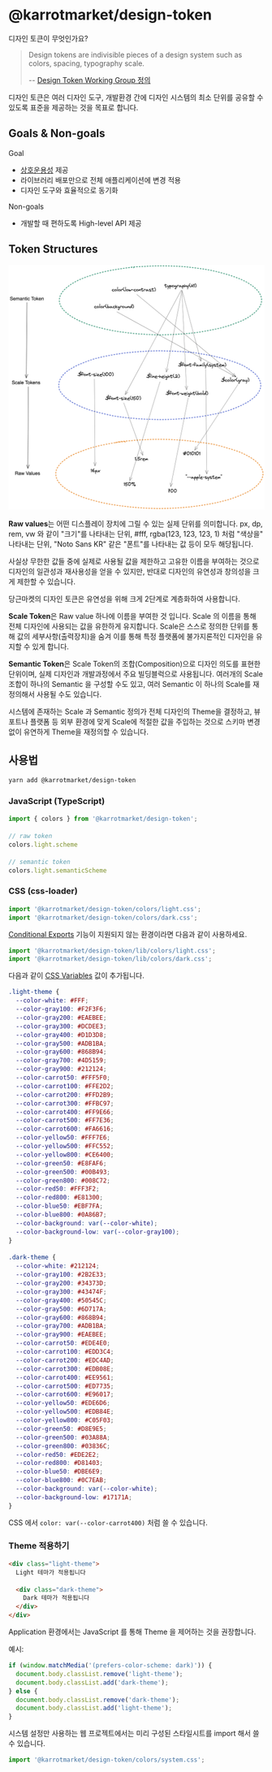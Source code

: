 # @karrotmarket/design-token

디자인 토큰이 무엇인가요?

> Design tokens are indivisible pieces of a design system such as colors, spacing, typography scale. 
>
> -- [Design Token Working Group 정의](https://github.com/design-tokens/community-group)

디자인 토큰은 여러 디자인 도구, 개발환경 간에 디자인 시스템의 최소 단위를 공유할 수 있도록 표준을 제공하는 것을 목표로 합니다.

## Goals & Non-goals

Goal
- [상호운용성](https://en.wikipedia.org/wiki/Interoperability) 제공
- 라이브러리 배포만으로 전체 애플리케이션에 변경 적용
- 디자인 도구와 효율적으로 동기화

Non-goals
- 개발할 때 편하도록 High-level API 제공

## Token Structures

![디자인 토큰 계층구조](design-token-explainer.png)

**Raw values**는 어떤 디스플레이 장치에 그릴 수 있는 실제 단위를 의미합니다. px, dp, rem, vw 와 같이 "크기"를 나타내는 단위, #fff, rgba(123, 123, 123, 1) 처럼 "색상을" 나타내는 단위, "Noto Sans KR" 같은 "폰트"를 나타내는 값 등이 모두 해당됩니다.

사실상 무한한 값들 중에 실제로 사용될 값을 제한하고 고유한 이름을 부여하는 것으로 디자인의 일관성과 재사용성을 얻을 수 있지만, 반대로 디자인의 유연성과 창의성을 크게 제한할 수 있습니다.

당근마켓의 디자인 토큰은 유연성을 위해 크게 2단계로 계층화하여 사용합니다.

**Scale Token**은 Raw value 하나에 이름을 부여한 것 입니다. Scale 의 이름을 통해 전체 디자인에 사용되는 값을 유한하게 유지합니다. Scale은 스스로 정의한 단위를 통해 값의 세부사항(출력장치)을 숨겨 이를 통해 특정 플랫폼에 불가지론적인 디자인을 유지할 수 있게 합니다.

**Semantic Token**은 Scale Token의 조합(Composition)으로 디자인 의도를 표현한 단위이며, 실제 디자인과 개발과정에서 주요 빌딩블럭으로 사용됩니다. 여러개의 Scale 조합이 하나의 Semantic 을 구성할 수도 있고, 여러 Semantic 이 하나의 Scale를 재정의해서 사용될 수도 있습니다.

시스템에 존재하는 Scale 과 Semantic 정의가 전체 디자인의 Theme을 결정하고, 뷰포트나 플랫폼 등 외부 환경에 맞게 Scale에 적절한 값을 주입하는 것으로 스키마 변경없이 유연하게 Theme을 재정의할 수 있습니다.

## 사용법

```bash
yarn add @karrotmarket/design-token
```

### JavaScript (TypeScript)

```ts
import { colors } from '@karrotmarket/design-token';

// raw token
colors.light.scheme

// semantic token
colors.light.semanticScheme
```

### CSS (css-loader)

```ts
import '@karrotmarket/design-token/colors/light.css';
import '@karrotmarket/design-token/colors/dark.css';
```

[Conditional Exports](https://nodejs.org/api/packages.html#packages_conditional_exports) 기능이 지원되지 않는 환경이라면 다음과 같이 사용하세요.

```ts
import '@karrotmarket/design-token/lib/colors/light.css';
import '@karrotmarket/design-token/lib/colors/dark.css';
```

다음과 같이 [CSS Variables](https://developer.mozilla.org/ko/docs/Web/CSS/var()) 값이 추가됩니다.

```css
.light-theme {
  --color-white: #FFF;
  --color-gray100: #F2F3F6;
  --color-gray200: #EAEBEE;
  --color-gray300: #DCDEE3;
  --color-gray400: #D1D3D8;
  --color-gray500: #ADB1BA;
  --color-gray600: #868B94;
  --color-gray700: #4D5159;
  --color-gray900: #212124;
  --color-carrot50: #FFF5F0;
  --color-carrot100: #FFE2D2;
  --color-carrot200: #FFD2B9;
  --color-carrot300: #FFBC97;
  --color-carrot400: #FF9E66;
  --color-carrot500: #FF7E36;
  --color-carrot600: #FA6616;
  --color-yellow50: #FFF7E6;
  --color-yellow500: #FFC552;
  --color-yellow800: #CE6400;
  --color-green50: #E8FAF6;
  --color-green500: #00B493;
  --color-green800: #008C72;
  --color-red50: #FFF3F2;
  --color-red800: #E81300;
  --color-blue50: #EBF7FA;
  --color-blue800: #0A86B7;
  --color-background: var(--color-white);
  --color-background-low: var(--color-gray100);
}

.dark-theme {
  --color-white: #212124;
  --color-gray100: #2B2E33;
  --color-gray200: #34373D;
  --color-gray300: #43474F;
  --color-gray400: #50545C;
  --color-gray500: #6D717A;
  --color-gray600: #868B94;
  --color-gray700: #ADB1BA;
  --color-gray900: #EAEBEE;
  --color-carrot50: #EDE4E0;
  --color-carrot100: #EDD3C4;
  --color-carrot200: #EDC4AD;
  --color-carrot300: #EDB08E;
  --color-carrot400: #EE9561;
  --color-carrot500: #ED7735;
  --color-carrot600: #E96017;
  --color-yellow50: #EDE6D6;
  --color-yellow500: #EDB84E;
  --color-yellow800: #C05F03;
  --color-green50: #D8E9E5;
  --color-green500: #03A88A;
  --color-green800: #03836C;
  --color-red50: #EDE2E2;
  --color-red800: #D81403;
  --color-blue50: #DBE6E9;
  --color-blue800: #0C7EAB;
  --color-background: var(--color-white);
  --color-background-low: #17171A;
}
```

CSS 에서 `color: var(--color-carrot400)` 처럼 쓸 수 있습니다. 

### Theme 적용하기

```html
<div class="light-theme">
  Light 테마가 적용됩니다

  <div class="dark-theme">
    Dark 테마가 적용됩니다
  </div>
</div>
```

Application 환경에서는 JavaScript 를 통해 Theme 을 제어하는 것을 권장합니다.

예시:

```ts
if (window.matchMedia('(prefers-color-scheme: dark)')) {
  document.body.classList.remove('light-theme');
  document.body.classList.add('dark-theme');
} else {
  document.body.classList.remove('dark-theme');
  document.body.classList.add('light-theme');
}
```

시스템 설정만 사용하는 웹 프로젝트에서는 미리 구성된 스타일시트를 import 해서 쓸 수 있습니다.

```ts
import '@karrotmarket/design-token/colors/system.css';
```
